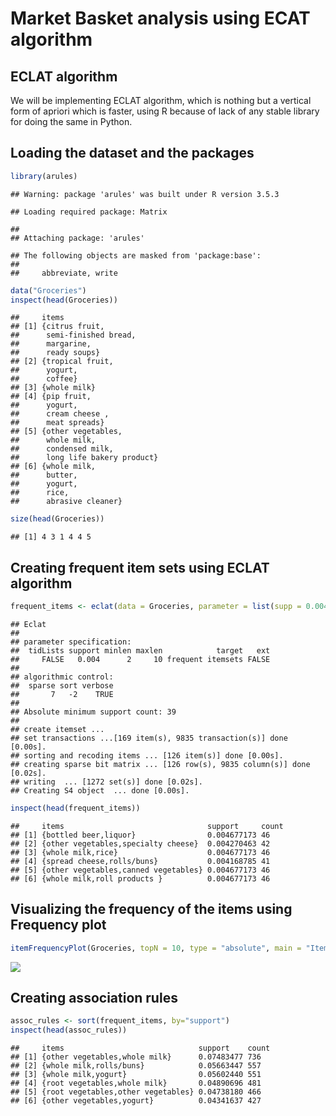 Market Basket analysis using ECAT algorithm
================

ECLAT algorithm
---------------

We will be implementing ECLAT algorithm, which is nothing but a vertical form of apriori which is faster, using R because of lack of any stable library for doing the same in Python.

Loading the dataset and the packages
------------------------------------

``` r
library(arules)
```

    ## Warning: package 'arules' was built under R version 3.5.3

    ## Loading required package: Matrix

    ## 
    ## Attaching package: 'arules'

    ## The following objects are masked from 'package:base':
    ## 
    ##     abbreviate, write

``` r
data("Groceries")
inspect(head(Groceries))
```

    ##     items                     
    ## [1] {citrus fruit,            
    ##      semi-finished bread,     
    ##      margarine,               
    ##      ready soups}             
    ## [2] {tropical fruit,          
    ##      yogurt,                  
    ##      coffee}                  
    ## [3] {whole milk}              
    ## [4] {pip fruit,               
    ##      yogurt,                  
    ##      cream cheese ,           
    ##      meat spreads}            
    ## [5] {other vegetables,        
    ##      whole milk,              
    ##      condensed milk,          
    ##      long life bakery product}
    ## [6] {whole milk,              
    ##      butter,                  
    ##      yogurt,                  
    ##      rice,                    
    ##      abrasive cleaner}

``` r
size(head(Groceries))
```

    ## [1] 4 3 1 4 4 5

Creating frequent item sets using ECLAT algorithm
-------------------------------------------------

``` r
frequent_items <- eclat(data = Groceries, parameter = list(supp = 0.004, minlen = 2))
```

    ## Eclat
    ## 
    ## parameter specification:
    ##  tidLists support minlen maxlen            target   ext
    ##     FALSE   0.004      2     10 frequent itemsets FALSE
    ## 
    ## algorithmic control:
    ##  sparse sort verbose
    ##       7   -2    TRUE
    ## 
    ## Absolute minimum support count: 39 
    ## 
    ## create itemset ... 
    ## set transactions ...[169 item(s), 9835 transaction(s)] done [0.00s].
    ## sorting and recoding items ... [126 item(s)] done [0.00s].
    ## creating sparse bit matrix ... [126 row(s), 9835 column(s)] done [0.02s].
    ## writing  ... [1272 set(s)] done [0.02s].
    ## Creating S4 object  ... done [0.00s].

``` r
inspect(head(frequent_items))
```

    ##     items                                support     count
    ## [1] {bottled beer,liquor}                0.004677173 46   
    ## [2] {other vegetables,specialty cheese}  0.004270463 42   
    ## [3] {whole milk,rice}                    0.004677173 46   
    ## [4] {spread cheese,rolls/buns}           0.004168785 41   
    ## [5] {other vegetables,canned vegetables} 0.004677173 46   
    ## [6] {whole milk,roll products }          0.004677173 46

Visualizing the frequency of the items using Frequency plot
-----------------------------------------------------------

``` r
itemFrequencyPlot(Groceries, topN = 10, type = "absolute", main = "Item Frequency")
```

![](Market-Basket-Analysis-using-Eclat_files/figure-markdown_github/vis-1.png)

Creating association rules
--------------------------

``` r
assoc_rules <- sort(frequent_items, by="support")
inspect(head(assoc_rules))
```

    ##     items                              support    count
    ## [1] {other vegetables,whole milk}      0.07483477 736  
    ## [2] {whole milk,rolls/buns}            0.05663447 557  
    ## [3] {whole milk,yogurt}                0.05602440 551  
    ## [4] {root vegetables,whole milk}       0.04890696 481  
    ## [5] {root vegetables,other vegetables} 0.04738180 466  
    ## [6] {other vegetables,yogurt}          0.04341637 427

